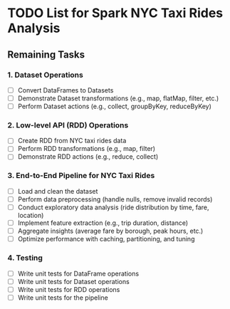 # TODO List for Spark NYC Taxi Rides Analysis

## Remaining Tasks

### 1. Dataset Operations
- [ ] Convert DataFrames to Datasets
- [ ] Demonstrate Dataset transformations (e.g., map, flatMap, filter, etc.)
- [ ] Perform Dataset actions (e.g., collect, groupByKey, reduceByKey)

### 2. Low-level API (RDD) Operations
- [ ] Create RDD from NYC taxi rides data
- [ ] Perform RDD transformations (e.g., map, filter)
- [ ] Demonstrate RDD actions (e.g., reduce, collect)

### 3. End-to-End Pipeline for NYC Taxi Rides
- [ ] Load and clean the dataset
- [ ] Perform data preprocessing (handle nulls, remove invalid records)
- [ ] Conduct exploratory data analysis (ride distribution by time, fare, location)
- [ ] Implement feature extraction (e.g., trip duration, distance)
- [ ] Aggregate insights (average fare by borough, peak hours, etc.)
- [ ] Optimize performance with caching, partitioning, and tuning

### 4. Testing
- [ ] Write unit tests for DataFrame operations
- [ ] Write unit tests for Dataset operations
- [ ] Write unit tests for RDD operations
- [ ] Write unit tests for the pipeline
